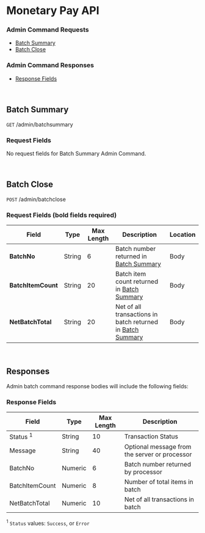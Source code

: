 # Monetary Pay API

### Admin Command Requests
* [Batch Summary](#batch-summary)
* [Batch Close](#batch-close)

### Admin Command Responses
* [Response Fields](#response-fields)

<br />

## Batch Summary

`GET` /admin/batchsummary

### Request Fields

No request fields for Batch Summary Admin Command.

<br />

## Batch Close

`POST` /admin/batchclose

### Request Fields (**bold** fields required)
| Field                         | Type    | Max Length  | Description                   | Location |
|-------------------------------|---------|-----|--------------------------------|------|
| **BatchNo**                   | String  | 6  | Batch number returned in [Batch Summary](#batch-summary)      | Body |
| **BatchItemCount**            | String  | 20  | Batch item count returned in [Batch Summary](#batch-summary) | Body |
| **NetBatchTotal**             | String  | 20  | Net of all transactions in batch returned in [Batch Summary](#batch-summary) | Body |

<br />

## Responses

Admin batch command response bodies will include the following fields:

### Response Fields
| Field         | Type    | Max Length  | Description                   |
|---------------|---------|-----|---------------------------------------|
| Status <sup>1</sup>  | String  | 10  | Transaction Status             |
| Message       | String  | 40  | Optional message from the server or processor |
| BatchNo       | Numeric | 6   | Batch number returned by processor    |
| BatchItemCount| Numeric | 8   | Number of total items in batch        |
| NetBatchTotal | Numeric | 10  | Net of all transactions in batch      |

<sup>1</sup> `Status` values: `Success`, or `Error`<br />
